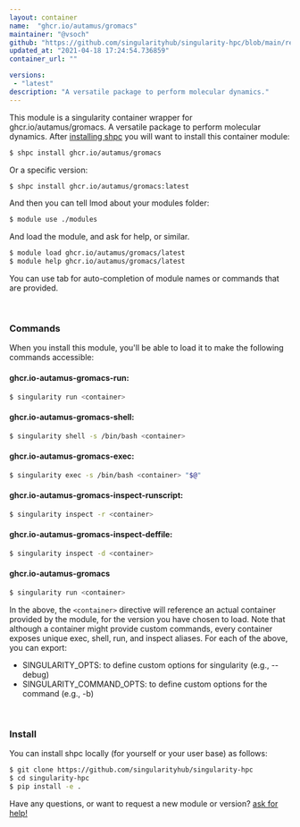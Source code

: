```yaml
---
layout: container
name:  "ghcr.io/autamus/gromacs"
maintainer: "@vsoch"
github: "https://github.com/singularityhub/singularity-hpc/blob/main/registry/ghcr.io/autamus/gromacs/container.yaml"
updated_at: "2021-04-18 17:24:54.736859"
container_url: ""

versions:
 - "latest"
description: "A versatile package to perform molecular dynamics."
---
```


This module is a singularity container wrapper for ghcr.io/autamus/gromacs.
A versatile package to perform molecular dynamics.
After [installing shpc](#install) you will want to install this container module:

```bash
$ shpc install ghcr.io/autamus/gromacs
```

Or a specific version:

```bash
$ shpc install ghcr.io/autamus/gromacs:latest
```

And then you can tell lmod about your modules folder:

```bash
$ module use ./modules
```

And load the module, and ask for help, or similar.

```bash
$ module load ghcr.io/autamus/gromacs/latest
$ module help ghcr.io/autamus/gromacs/latest
```

You can use tab for auto-completion of module names or commands that are provided.

<br>

### Commands

When you install this module, you'll be able to load it to make the following commands accessible:

#### ghcr.io-autamus-gromacs-run:

```bash
$ singularity run <container>
```

#### ghcr.io-autamus-gromacs-shell:

```bash
$ singularity shell -s /bin/bash <container>
```

#### ghcr.io-autamus-gromacs-exec:

```bash
$ singularity exec -s /bin/bash <container> "$@"
```

#### ghcr.io-autamus-gromacs-inspect-runscript:

```bash
$ singularity inspect -r <container>
```

#### ghcr.io-autamus-gromacs-inspect-deffile:

```bash
$ singularity inspect -d <container>
```



#### ghcr.io-autamus-gromacs

```bash
$ singularity run <container>
```


In the above, the `<container>` directive will reference an actual container provided
by the module, for the version you have chosen to load. Note that although a container
might provide custom commands, every container exposes unique exec, shell, run, and
inspect aliases. For each of the above, you can export:

 - SINGULARITY_OPTS: to define custom options for singularity (e.g., --debug)
 - SINGULARITY_COMMAND_OPTS: to define custom options for the command (e.g., -b)

<br>
  
### Install

You can install shpc locally (for yourself or your user base) as follows:

```bash
$ git clone https://github.com/singularityhub/singularity-hpc
$ cd singularity-hpc
$ pip install -e .
```

Have any questions, or want to request a new module or version? [ask for help!](https://github.com/singularityhub/singularity-hpc/issues)